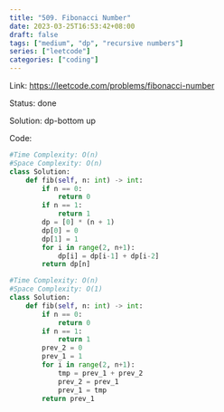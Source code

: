 ```yaml
---
title: "509. Fibonacci Number"
date: 2023-03-25T16:53:42+08:00
draft: false
tags: ["medium", "dp", "recursive numbers"]
series: ["leetcode"]
categories: ["coding"]
---
```


Link: https://leetcode.com/problems/fibonacci-number

Status: done

Solution: dp-bottom up

Code:
```python
#Time Complexity: O(n)
#Space Complexity: O(n)
class Solution:
    def fib(self, n: int) -> int:
        if n == 0:
            return 0
        if n == 1:
            return 1
        dp = [0] * (n + 1)
        dp[0] = 0
        dp[1] = 1
        for i in range(2, n+1):
            dp[i] = dp[i-1] + dp[i-2]
        return dp[n]
```

```python
#Time Complexity: O(n)
#Space Complexity: O(1)
class Solution:
    def fib(self, n: int) -> int:
        if n == 0:
            return 0
        if n == 1:
            return 1
        prev_2 = 0
        prev_1 = 1
        for i in range(2, n+1):
            tmp = prev_1 + prev_2
            prev_2 = prev_1
            prev_1 = tmp 
        return prev_1
```